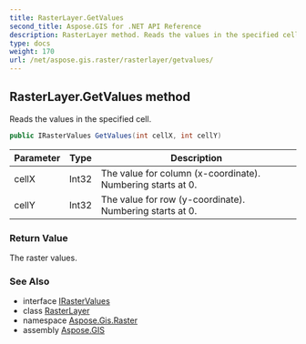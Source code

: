 ```yaml
---
title: RasterLayer.GetValues
second_title: Aspose.GIS for .NET API Reference
description: RasterLayer method. Reads the values in the specified cell.
type: docs
weight: 170
url: /net/aspose.gis.raster/rasterlayer/getvalues/
---
```

## RasterLayer.GetValues method

Reads the values in the specified cell.

```csharp
public IRasterValues GetValues(int cellX, int cellY)
```

| Parameter | Type | Description |
| --- | --- | --- |
| cellX | Int32 | The value for column (x-coordinate). Numbering starts at 0. |
| cellY | Int32 | The value for row (y-coordinate). Numbering starts at 0. |

### Return Value

The raster values.

### See Also

* interface [IRasterValues](../../irastervalues/)
* class [RasterLayer](../)
* namespace [Aspose.Gis.Raster](../../rasterlayer/)
* assembly [Aspose.GIS](../../../)


